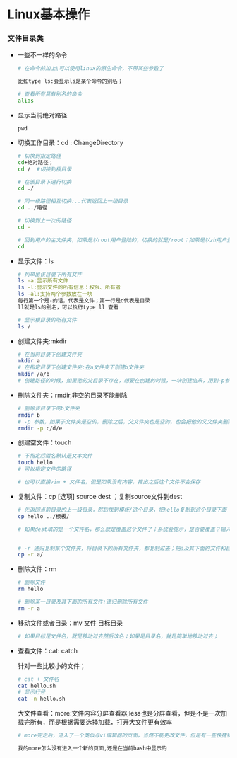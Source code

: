 # Linux基本操作

### 文件目录类

* 一些不一样的命令

  ```bash
  # 在命令前加上\可以使用linux的原生命令，不带某些参数了
  
  比如type ls:会显示ls是某个命令的别名；
  
  # 查看所有具有别名的命令
  alias
  ```

  

* 显示当前绝对路径

  ```
  pwd
  ```

* 切换工作目录：cd : ChangeDirectory

  ```bash
  # 切换到指定路径
  cd+绝对路径；
  cd /  #切换到根目录
  
  # 在该目录下进行切换
  cd ./
  
  # 同一级路径相互切换:..代表返回上一级目录
  cd ../路径
  
  # 切换到上一次的路径
  cd - 
  
  # 回到用户的主文件夹，如果是以root用户登陆的，切换的就是/root；如果是以zh用户登陆的，切换的就是/home/zh
  cd
  
  
  ```

* 显示文件：ls

  ```bash
  # 列举出该目录下所有文件
  ls -a:显示所有文件
  ls -l:显示文件的所有信息：权限、所有者
  ls -al:支持两个参数放在一块
  每行第一个是-的话，代表是文件；第一行是d代表是目录
  ll就是ls的别名，可以执行type ll 查看
  
  # 显示根目录的所有文件
  ls / 
  ```

* 创建文件夹:mkdir

  ```bash
  # 在当前目录下创建文件夹
  mkdir a
  # 在指定目录下创建文件夹:在a文件夹下创建b文件夹
  mkdir /a/b
  # 创建路径的时候，如果他的父目录不存在，想要在创建的时候，一块创建出来，用到-p参数
  
  ```

* 删除文件夹：rmdir,非空的目录不能删除 

  ```bash
  # 删除该目录下的b文件夹
  rmdir b
  # -p 参数，如果子文件夹是空的，删除之后，父文件夹也是空的，也会把他的父文件夹删除，以此类推
  rmdir -p c/d/e
  ```

* 创建空文件：touch

  ```bash
  # 不指定后缀名默认是文本文件
  touch hello
  # 可以指定文件的路径
  
  # 也可以直接vim + 文件名，但是如果没有内容，推出之后这个文件不会保存
  ```

* 复制文件：cp [选项] source dest ；复制source文件到dest

  ```bash
  # 先返回当前目录的上一级目录，然后找到模板/这个目录，把hello复制到这个目录下面
  cp hello ../模板/
  
  # 如果dest填的是一个文件名，那么就是覆盖这个文件了；系统会提示，是否要覆盖？输入y或者n
  
  
  # -r 递归复制某个文件夹，将目录下的所有文件夹，都复制过去；把a及其下面的文件和目录全部复制过去
  cp -r a/
  ```

* 删除文件：rm

  ```bash
  # 删除文件
  rm hello
  
  # 删除某一目录及其下面的所有文件:递归删除所有文件
  rm -r a
  ```

* 移动文件或者目录：mv 文件 目标目录

  ```bash
  # 如果目标是文件名，就是移动过去然后改名；如果是目录名，就是简单地移动过去；
  
  ```

* 查看文件：cat: catch

  针对一些比较小的文件；

  ```bash
  # cat + 文件名
  cat hello.sh
  # 显示行号
  cat -n hello.sh
  
  ```

  大文件查看：more:文件内容分屏查看器;less也是分屏查看，但是不是一次加载完所有，而是根据需要选择加载，打开大文件更有效率

  ```bash
  # more完之后，进入了一个类似与vi编辑器的页面，当然不能更改文件，但是有一些快捷键
  
  我的more怎么没有进入一个新的页面,还是在当前bash中显示的
  ```

  

